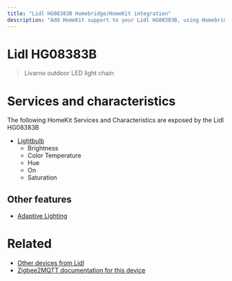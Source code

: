 ```yaml
---
title: "Lidl HG08383B Homebridge/HomeKit integration"
description: "Add HomeKit support to your Lidl HG08383B, using Homebridge, Zigbee2MQTT and homebridge-z2m."
---
```

<!---
This file has been GENERATED using src/docgen/docgen.ts
DO NOT EDIT THIS FILE MANUALLY!
-->
# Lidl HG08383B
> Livarno outdoor LED light chain


# Services and characteristics
The following HomeKit Services and Characteristics are exposed by
the Lidl HG08383B

* [Lightbulb](../../light.md)
  * Brightness
  * Color Temperature
  * Hue
  * On
  * Saturation


## Other features
* [Adaptive Lighting](../../light.md)


# Related
* [Other devices from Lidl](../index.md#lidl)
* [Zigbee2MQTT documentation for this device](https://www.zigbee2mqtt.io/devices/HG08383B.html)